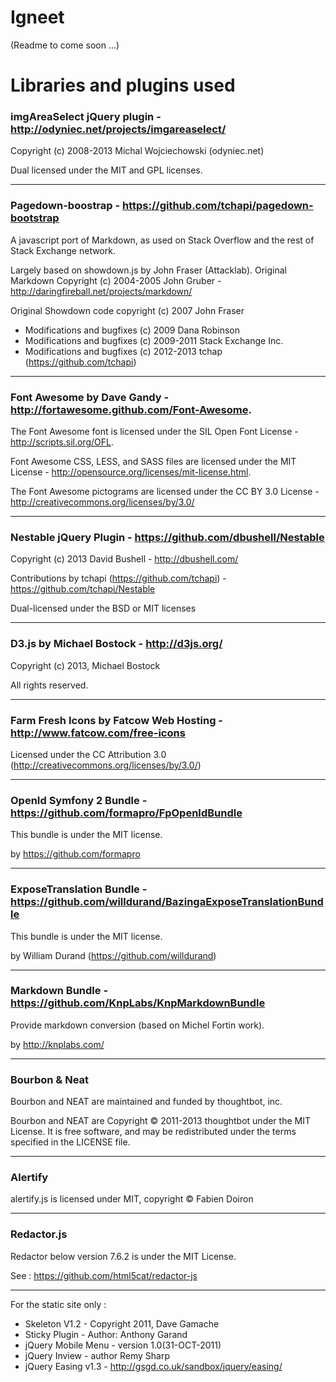 
Igneet
===

(Readme to come soon ...)



Libraries and plugins used
===

### imgAreaSelect jQuery plugin - http://odyniec.net/projects/imgareaselect/

Copyright (c) 2008-2013 Michal Wojciechowski (odyniec.net)

Dual licensed under the MIT and GPL licenses.


- - - 

### Pagedown-boostrap - https://github.com/tchapi/pagedown-bootstrap

A javascript port of Markdown, as used on Stack Overflow and the rest of Stack Exchange network.

Largely based on showdown.js by John Fraser (Attacklab). Original Markdown Copyright (c) 2004-2005 John Gruber - http://daringfireball.net/projects/markdown/

Original Showdown code copyright (c) 2007 John Fraser

 - Modifications and bugfixes (c) 2009 Dana Robinson
 - Modifications and bugfixes (c) 2009-2011 Stack Exchange Inc.
 - Modifications and bugfixes (c) 2012-2013 tchap (https://github.com/tchapi)

- - - 

### Font Awesome by Dave Gandy - http://fortawesome.github.com/Font-Awesome.

The Font Awesome font is licensed under the SIL Open Font License - http://scripts.sil.org/OFL.

Font Awesome CSS, LESS, and SASS files are licensed under the MIT License - http://opensource.org/licenses/mit-license.html.

The Font Awesome pictograms are licensed under the CC BY 3.0 License - http://creativecommons.org/licenses/by/3.0/

- - -

### Nestable jQuery Plugin - https://github.com/dbushell/Nestable

Copyright (c) 2013 David Bushell - http://dbushell.com/

Contributions by tchapi (https://github.com/tchapi) - https://github.com/tchapi/Nestable

Dual-licensed under the BSD or MIT licenses

- - -

### D3.js by Michael Bostock - http://d3js.org/

Copyright (c) 2013, Michael Bostock

All rights reserved.

- - - 

### Farm Fresh Icons by Fatcow Web Hosting - http://www.fatcow.com/free-icons

Licensed under the CC Attribution 3.0 (http://creativecommons.org/licenses/by/3.0/)


- - -

### OpenId Symfony 2 Bundle - https://github.com/formapro/FpOpenIdBundle

This bundle is under the MIT license. 

by https://github.com/formapro

- - -

### ExposeTranslation Bundle - https://github.com/willdurand/BazingaExposeTranslationBundle

This bundle is under the MIT license. 

by William Durand (https://github.com/willdurand)

- - -

### Markdown Bundle - https://github.com/KnpLabs/KnpMarkdownBundle

Provide markdown conversion (based on Michel Fortin work).

by http://knplabs.com/

- - -

### Bourbon & Neat

Bourbon and NEAT are maintained and funded by thoughtbot, inc.

Bourbon and NEAT are Copyright © 2011-2013 thoughtbot under the MIT License. It is free software, and may be redistributed under the terms specified in the LICENSE file.

- - -

### Alertify

alertify.js is licensed under MIT, copyright © Fabien Doiron

- - -

### Redactor.js

Redactor below version 7.6.2 is under the MIT License.

See : https://github.com/html5cat/redactor-js

- - -


For the static site only :

 * Skeleton V1.2 - Copyright 2011, Dave Gamache
 * Sticky Plugin - Author: Anthony Garand
 * jQuery Mobile Menu - version 1.0(31-OCT-2011)
 * jQuery Inview - author Remy Sharp
 * jQuery Easing v1.3 - http://gsgd.co.uk/sandbox/jquery/easing/
